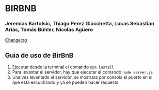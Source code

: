 BIRBNB
======

### Jeremias Bartolsic, Thiago Perez Giacchetta, Lucas Sebastian Arias, Tomás Bühler, Nicolas Agüero

[Changelog](./CHANGELOG.md)

## Guia de uso de BirBnB

1) Ejecutar desde la terminal el comando `npm install`
2) Para levantar el servidor, hay que ejecutar el comando `node server.js`
3) Una vez levantado el servidor, se mostrara por consola el puerto en el que está escuchando y ya se pueden hacer requests 
